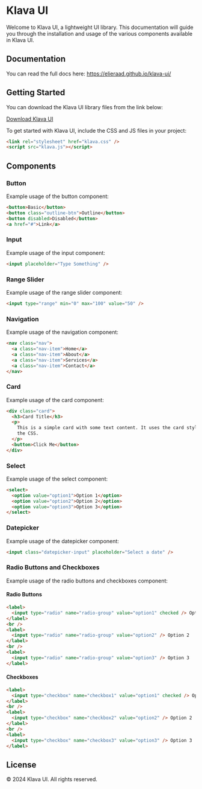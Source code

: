 # Klava UI

Welcome to Klava UI, a lightweight UI library. This documentation will guide you through the installation and usage of the various components available in Klava UI.

## Documentation

You can read the full docs here: https://elieraad.github.io/klava-ui/

## Getting Started

You can download the Klava UI library files from the link below:

[Download Klava UI](https://github.com/elieraad/klava-ui/archive/refs/heads/master.zip)

To get started with Klava UI, include the CSS and JS files in your project:

```html
<link rel="stylesheet" href="klava.css" />
<script src="klava.js"></script>
```

## Components

### Button

Example usage of the button component:

```html
<button>Basic</button>
<button class="outline-btn">Outline</button>
<button disabled>Disabled</button>
<a href="#">Link</a>
```

### Input

Example usage of the input component:

```html
<input placeholder="Type Something" />
```

### Range Slider

Example usage of the range slider component:

```html
<input type="range" min="0" max="100" value="50" />
```

### Navigation

Example usage of the navigation component:

```html
<nav class="nav">
  <a class="nav-item">Home</a>
  <a class="nav-item">About</a>
  <a class="nav-item">Services</a>
  <a class="nav-item">Contact</a>
</nav>
```

### Card

Example usage of the card component:

```html
<div class="card">
  <h3>Card Title</h3>
  <p>
    This is a simple card with some text content. It uses the card styles from
    the CSS.
  </p>
  <button>Click Me</button>
</div>
```

### Select

Example usage of the select component:

```html
<select>
  <option value="option1">Option 1</option>
  <option value="option2">Option 2</option>
  <option value="option3">Option 3</option>
</select>
```

### Datepicker

Example usage of the datepicker component:

```html
<input class="datepicker-input" placeholder="Select a date" />
```

### Radio Buttons and Checkboxes

Example usage of the radio buttons and checkboxes component:

#### Radio Buttons

```html
<label>
  <input type="radio" name="radio-group" value="option1" checked /> Option 1
</label>
<br />
<label>
  <input type="radio" name="radio-group" value="option2" /> Option 2
</label>
<br />
<label>
  <input type="radio" name="radio-group" value="option3" /> Option 3
</label>
```

#### Checkboxes

```html
<label>
  <input type="checkbox" name="checkbox1" value="option1" checked /> Option 1
</label>
<br />
<label>
  <input type="checkbox" name="checkbox2" value="option2" /> Option 2
</label>
<br />
<label>
  <input type="checkbox" name="checkbox3" value="option3" /> Option 3
</label>
```

## License

© 2024 Klava UI. All rights reserved.

